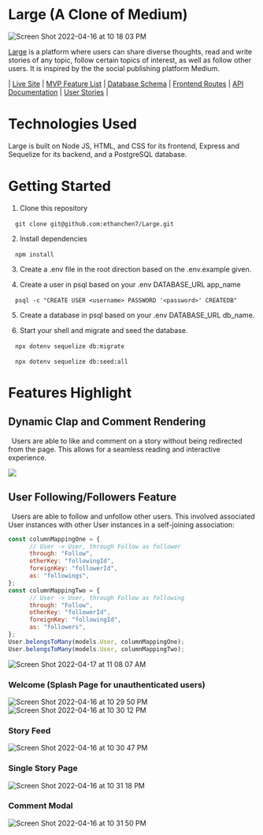 # Large (A Clone of Medium)

![Screen Shot 2022-04-16 at 10 18 03 PM](https://user-images.githubusercontent.com/60331384/163701522-dad8fa9a-57e5-43c5-9464-0cac67d31a89.png)

[Large](https://large-medium-clone.herokuapp.com/) is a platform where users can share diverse thoughts, read and write stories of any topic, follow certain topics of interest, as well as follow other users. It is inspired by the the social publishing platform Medium.

| [Live Site](https://large-medium-clone.herokuapp.com/) | [MVP Feature List](https://github.com/ethanchen7/Large/wiki/Features-List) | [Database Schema](https://github.com/ethanchen7/Large/wiki/Database-Schema) | [Frontend Routes](https://github.com/ethanchen7/Large/wiki/Front-End-Routes) | [API Documentation](https://github.com/ethanchen7/Large/wiki/API-Documentation) | [User Stories](https://github.com/ethanchen7/Large/wiki/User-Stories) |

# Technologies Used

Large is built on Node JS, HTML, and CSS for its frontend, Express and Sequelize for its backend, and a PostgreSQL database.

# Getting Started

1. Clone this repository <br />

&ensp;&ensp;`git clone git@github.com:ethanchen7/Large.git`

2. Install dependencies  <br />

&ensp;&ensp;`npm install`

3. Create a .env file in the root direction based on the .env.example given.  <br />

4. Create a user in psql based on your .env DATABASE_URL app_name   <br />

&ensp;&ensp;`psql -c "CREATE USER <username> PASSWORD '<password>' CREATEDB"`

5. Create a database in psql based on your .env DATABASE_URL db_name.  <br />

6. Start your shell and migrate and seed the database.   <br />

&ensp;&ensp;`npx dotenv sequelize db:migrate`   <br />

&ensp;&ensp;`npx dotenv sequelize db:seed:all`

# Features Highlight

## Dynamic Clap and Comment Rendering
&ensp;Users are able to like and comment on a story without being redirected from the page. This allows for a seamless reading and interactive experience.

![](https://media.giphy.com/media/ndjICdYqwbQ7WnkJNx/giphy.gif)

## User Following/Followers Feature
&ensp;Users are able to follow and unfollow other users. This involved associated User instances with other User instances in a self-joining association: 

```js
const columnMappingOne = {
      // User -> User, through Follow as follower
      through: "Follow",
      otherKey: "followingId",
      foreignKey: "followerId",
      as: "followings",
};
const columnMappingTwo = {
      // User -> User, through Follow as following
      through: "Follow",
      otherKey: "followerId",
      foreignKey: "followingId",
      as: "followers",
};
User.belongsToMany(models.User, columnMappingOne);
User.belongsToMany(models.User, columnMappingTwo);
```
![Screen Shot 2022-04-17 at 11 08 07 AM](https://user-images.githubusercontent.com/60331384/163726974-46a20af7-5205-4b5e-b538-96a28f4d52a7.png)


### Welcome (Splash Page for unauthenticated users) <br />

![Screen Shot 2022-04-16 at 10 29 50 PM](https://user-images.githubusercontent.com/60331384/163701872-a00527e8-cd50-4c1b-8af9-0940f8c8ddcf.png)
![Screen Shot 2022-04-16 at 10 30 12 PM](https://user-images.githubusercontent.com/60331384/163701882-3dbc1bf0-9629-4232-8744-e648ab45c4ab.png)

### Story Feed <br />

![Screen Shot 2022-04-16 at 10 30 47 PM](https://user-images.githubusercontent.com/60331384/163701887-50a58ca4-e3e1-46f0-9614-6f3b0676b115.png)

### Single Story Page <br />

![Screen Shot 2022-04-16 at 10 31 18 PM](https://user-images.githubusercontent.com/60331384/163701899-49d95cf1-9a57-4f1f-a2cd-14a22bed70bb.png)

### Comment Modal <br />

![Screen Shot 2022-04-16 at 10 31 50 PM](https://user-images.githubusercontent.com/60331384/163701913-07983341-1235-480e-8185-d8ab3aa09816.png)


